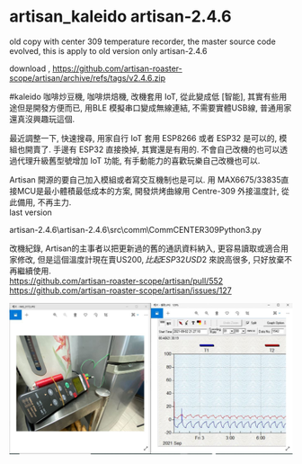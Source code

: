 # artisan_kaleido artisan-2.4.6
old copy with center 309 temperature recorder, the master source code evolved, this is apply to old version only artisan-2.4.6  

download , https://github.com/artisan-roaster-scope/artisan/archive/refs/tags/v2.4.6.zip  


#kaleido 咖啡炒豆機, 咖啡烘焙機, 改機套用 IoT, 從此變成低 [智能], 其實有些用途但是開發方便而已, 用BLE 模擬串口變成無線連結, 不需要實體USB線, 普通用家還真沒興趣玩這個.  

最近調整一下, 快速搜尋, 用家自行 IoT 套用 ESP8266 或者 ESP32 是可以的, 模組也開賣了. 手邊有 ESP32 直接換掉, 其實還是有用的. 不會自己改機的也可以透過代理升級舊型號增加 IoT 功能, 有手動能力的喜歡玩樂自己改機也可以.   

Artisan 開源的要自己加入模組或者寫交互機制也是可以. 用 MAX6675/33835直接MCU是最小體積最低成本的方案, 開發烘烤曲線用 Centre-309 外接溫度計, 從此備用, 不再主力.  
last version  

artisan-2.4.6\artisan-2.4.6\src\comm\CommCENTER309Python3.py  

改機紀錄, Artisan的主事者以把更新過的舊的通訊資料納入, 更容易讀取或適合用家修改, 但是這個溫度計現在賣US$200, 比起 ESP32 USD$2 來說高很多, 只好放棄不再繼續使用.  
https://github.com/artisan-roaster-scope/artisan/pull/552  
https://github.com/artisan-roaster-scope/artisan/issues/127  

![center309setup.jpg](center309setup.jpg)  
